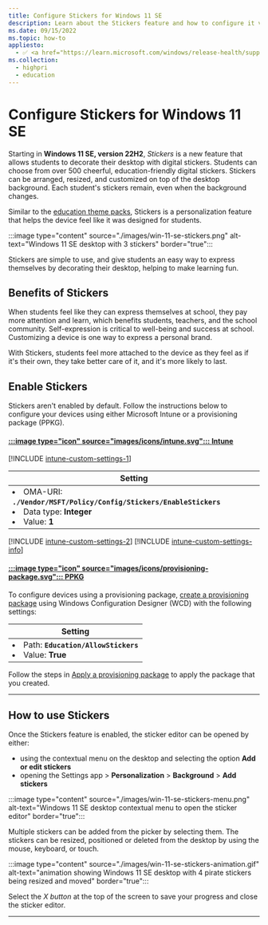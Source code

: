 ```yaml
---
title: Configure Stickers for Windows 11 SE
description: Learn about the Stickers feature and how to configure it via Intune and provisioning package.
ms.date: 09/15/2022
ms.topic: how-to
appliesto:
  - ✅ <a href="https://learn.microsoft.com/windows/release-health/supported-versions-windows-client" target="_blank">Windows 11 SE</a>
ms.collection:
  - highpri
  - education
---
```


# Configure Stickers for Windows 11 SE

Starting in **Windows 11 SE, version 22H2**, *Stickers* is a new feature that allows students to decorate their desktop with digital stickers. Students can choose from over 500 cheerful, education-friendly digital stickers. Stickers can be arranged, resized, and customized on top of the desktop background. Each student's stickers remain, even when the background changes.

Similar to the [education theme packs](edu-themes.md), Stickers is a personalization feature that helps the device feel like it was designed for students.

:::image type="content" source="./images/win-11-se-stickers.png" alt-text="Windows 11 SE desktop with 3 stickers" border="true":::

Stickers are simple to use, and give students an easy way to express themselves by decorating their desktop, helping to make learning fun.

## Benefits of Stickers

When students feel like they can express themselves at school, they pay more attention and learn, which benefits students, teachers, and the school community. Self-expression is critical to well-being and success at school. Customizing a device is one way to express a personal brand.

With Stickers, students feel more attached to the device as they feel as if it's their own, they take better care of it, and it's more likely to last.

## Enable Stickers

Stickers aren't enabled by default. Follow the instructions below to configure your devices using either Microsoft Intune or a provisioning package (PPKG).

#### [:::image type="icon" source="images/icons/intune.svg"::: **Intune**](#tab/intune)

[!INCLUDE [intune-custom-settings-1](includes/intune-custom-settings-1.md)]

| Setting |
|--------|
| <li> OMA-URI: **`./Vendor/MSFT/Policy/Config/Stickers/EnableStickers`** </li><li>Data type: **Integer** </li><li>Value: **1**</li>|

[!INCLUDE [intune-custom-settings-2](includes/intune-custom-settings-2.md)]
[!INCLUDE [intune-custom-settings-info](includes/intune-custom-settings-info.md)]

#### [:::image type="icon" source="images/icons/provisioning-package.svg"::: **PPKG**](#tab/ppkg)

To configure devices using a provisioning package, [create a provisioning package][WIN-1] using Windows Configuration Designer (WCD) with the following settings:

| Setting |
|--------|
| <li> Path: **`Education/AllowStickers`** </li><li>Value: **True**</li>|

Follow the steps in [Apply a provisioning package][WIN-2] to apply the package that you created.

---

## How to use Stickers

Once the Stickers feature is enabled, the sticker editor can be opened by either:

- using the contextual menu on the desktop and selecting the option **Add or edit stickers**
- opening the Settings app > **Personalization** > **Background** > **Add stickers**

:::image type="content" source="./images/win-11-se-stickers-menu.png" alt-text="Windows 11 SE desktop contextual menu to open the sticker editor" border="true":::

Multiple stickers can be added from the picker by selecting them. The stickers can be resized, positioned or deleted from the desktop by using the mouse, keyboard, or touch.

:::image type="content" source="./images/win-11-se-stickers-animation.gif" alt-text="animation showing Windows 11 SE desktop with 4 pirate stickers being resized and moved" border="true":::

Select the *X button* at the top of the screen to save your progress and close the sticker editor.

-----------

[MEM-1]: /mem/intune/configuration/custom-settings-windows-10

[WIN-1]: /windows/configuration/provisioning-packages/provisioning-create-package
[WIN-2]: /windows/configuration/provisioning-packages/provisioning-apply-package